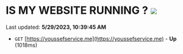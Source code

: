 # IS MY WEBSITE RUNNING ? [![](https://img.shields.io/static/v1?label=Sponsor&message=%E2%9D%A4&logo=GitHub&color=%23fe8e86)](https://github.com/sponsors/<username>)

Last updated: **5/29/2023, 10:39:45 AM**

- `GET` [https://youssefservice.me](https://youssefservice.me) - **Up** (1018ms)
